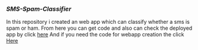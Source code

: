 ### *SMS-Spam-Classifier*
In this repository i created an web app which can classify whether a sms is spam or ham.
From here you can get code and also can check the deployed app by click [here](https://esc-saad.herokuapp.com/)
And if you need the code for webapp creation the click [Here](https://github.com/abdulsaad209/SMS-spam-classifier-webapp)
